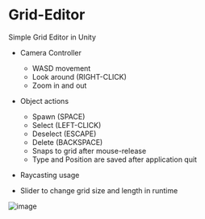 # Grid-Editor
Simple Grid Editor in Unity

- Camera Controller
  - WASD movement
  - Look around (RIGHT-CLICK)
  - Zoom in and out
 
- Object actions
  - Spawn (SPACE)
  - Select (LEFT-CLICK)
  - Deselect (ESCAPE)
  - Delete (BACKSPACE)
  - Snaps to grid after mouse-release
  - Type and Position are saved after application quit
- Raycasting usage
- Slider to change grid size and length in runtime 

![image](https://github.com/KekzCrafter/Grid-Editor/assets/43937246/28da930c-467f-4a3e-bd98-5c38beea74c6)
